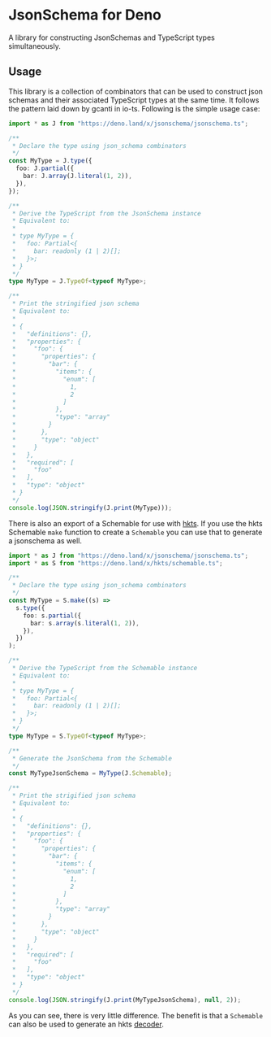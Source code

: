 # JsonSchema for Deno

A library for constructing JsonSchemas and TypeScript types simultaneously.

## Usage

This library is a collection of combinators that can be used to construct
json schemas and their associated TypeScript types at the same time. It follows
the pattern laid down by gcanti in io-ts. Following is the simple usage case:

```ts
import * as J from "https://deno.land/x/jsonschema/jsonschema.ts";

/**
 * Declare the type using json_schema combinators
 */
const MyType = J.type({
  foo: J.partial({
    bar: J.array(J.literal(1, 2)),
  }),
});

/**
 * Derive the TypeScript from the JsonSchema instance
 * Equivalent to:
 *
 * type MyType = {
 *   foo: Partial<{
 *     bar: readonly (1 | 2)[];
 *   }>;
 * }
 */
type MyType = J.TypeOf<typeof MyType>;

/**
 * Print the stringified json schema
 * Equivalent to:
 *
 * {
 *   "definitions": {},
 *   "properties": {
 *     "foo": {
 *       "properties": {
 *         "bar": {
 *           "items": {
 *             "enum": [
 *               1,
 *               2
 *             ]
 *           },
 *           "type": "array"
 *         }
 *       },
 *       "type": "object"
 *     }
 *   },
 *   "required": [
 *     "foo"
 *   ],
 *   "type": "object"
 * }
 */
console.log(JSON.stringify(J.print(MyType)));
```

There is also an export of a Schemable for use with [hkts](https://deno.land/x/hkts).
If you use the hkts Schemable `make` function to create a `Schemable` you can use
that to generate a jsonschema as well.

```ts
import * as J from "https://deno.land/x/jsonschema/jsonschema.ts";
import * as S from "https://deno.land/x/hkts/schemable.ts";

/**
 * Declare the type using json_schema combinators
 */
const MyType = S.make((s) =>
  s.type({
    foo: s.partial({
      bar: s.array(s.literal(1, 2)),
    }),
  })
);

/**
 * Derive the TypeScript from the Schemable instance
 * Equivalent to:
 *
 * type MyType = {
 *   foo: Partial<{
 *     bar: readonly (1 | 2)[];
 *   }>;
 * }
 */
type MyType = S.TypeOf<typeof MyType>;

/**
 * Generate the JsonSchema from the Schemable
 */
const MyTypeJsonSchema = MyType(J.Schemable);

/**
 * Print the strigified json schema
 * Equivalent to:
 *
 * {
 *   "definitions": {},
 *   "properties": {
 *     "foo": {
 *       "properties": {
 *         "bar": {
 *           "items": {
 *             "enum": [
 *               1,
 *               2
 *             ]
 *           },
 *           "type": "array"
 *         }
 *       },
 *       "type": "object"
 *     }
 *   },
 *   "required": [
 *     "foo"
 *   ],
 *   "type": "object"
 * }
 */
console.log(JSON.stringify(J.print(MyTypeJsonSchema), null, 2));
```

As you can see, there is very little difference. The benefit is that
a `Schemable` can also be used to generate an hkts [decoder](https://deno.land/x/hkts/decoder.ts).
